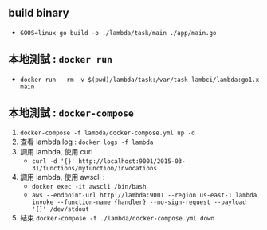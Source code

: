 ## build binary
- `GOOS=linux go build -o ./lambda/task/main ./app/main.go`

## 本地測試 : `docker run` 
- `docker run --rm -v $(pwd)/lambda/task:/var/task lambci/lambda:go1.x main`

## 本地測試 : `docker-compose`
1. `docker-compose -f lambda/docker-compose.yml up -d`
2. 查看 lambda log : `docker logs -f lambda`
3. 調用 lambda, 使用 curl
    - `curl -d '{}' http://localhost:9001/2015-03-31/functions/myfunction/invocations`
4. 調用 lambda, 使用 awscli : 
    - `docker exec -it awscli /bin/bash`
    - `aws --endpoint-url http://lambda:9001 --region us-east-1 lambda invoke --function-name {handler} --no-sign-request --payload '{}' /dev/stdout`
5. 結束 `docker-compose -f ./lambda/docker-compose.yml down`